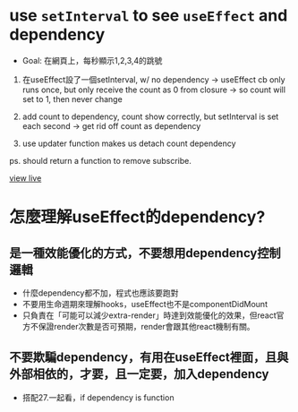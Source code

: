 # use `setInterval` to see `useEffect` and dependency


- Goal: 在網頁上，每秒顯示1,2,3,4的跳號
1. 在useEffect設了一個setInterval, w/ no dependency
->  useEffect cb only runs once, but only receive the count as 0 from closure
-> so count will set to 1, then never change

2. add count to dependency, count show correctly, but setInterval is set each second
-> get rid off count as dependency

3. use updater function makes us detach count dependency

ps. should return a function to remove subscribe.

[view live](https://replit.com/@yuwen-c/useEffectdependencysubscribe#src/App.jsx)


# 怎麼理解useEffect的dependency?

## 是一種效能優化的方式，不要想用dependency控制邏輯
- 什麼dependency都不加，程式也應該要跑對
- 不要用生命週期來理解hooks，useEffect也不是componentDidMount
- 只負責在「可能可以減少extra-render」時達到效能優化的效果，但react官方不保證render次數是否可預期，render會跟其他react機制有關。

## 不要欺騙dependency，有用在useEffect裡面，且與外部相依的，才要，且一定要，加入dependency
- 搭配27.一起看，if dependency is function

